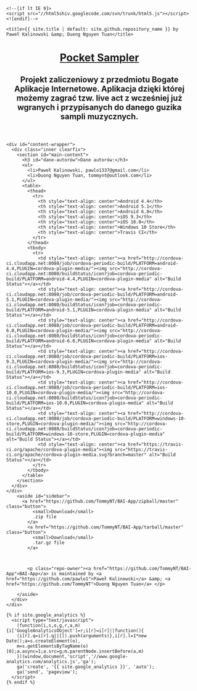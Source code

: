 <html lang="{{ site.lang | default: "en-US" }}">
  <head>
    <meta charset='utf-8'>
    <meta http-equiv="X-UA-Compatible" content="chrome=1">
    <meta name="viewport" content="width=device-width, initial-scale=1, maximum-scale=1">
    <link href='https://fonts.googleapis.com/css?family=Architects+Daughter' rel='stylesheet' type='text/css'>
    <link rel="stylesheet" href="{{ '/assets/css/style.css?v=' | append: site.github.build_revision | relative_url }}" media="screen" type="text/css">
    <link rel="stylesheet" href="{{ '/assets/css/print.css' | relative_url }}" media="print" type="text/css">

    <!--[if lt IE 9]>
    <script src="//html5shiv.googlecode.com/svn/trunk/html5.js"></script>
    <![endif]-->

    <title>{{ site.title | default: site.github.repository_name }} by Paweł Kalinowski &amp; Duong Nguyen Tuan</title>
  </head>

  <body> 
    <header>
      <div class="inner">
        <a href="https://tommynt.github.io/BAI-App/">
          <h1>Pocket Sampler</h1>
        </a>
        <h2>Projekt zaliczeniowy z przedmiotu Bogate Aplikacje Internetowe. Aplikacja dzięki której możemy zagrać tzw. live act z wcześniej już wgranych i przypisanych do danego guzika sampli muzycznych.</h2>
      </div>
    </header>

    <div id="content-wrapper">
      <div class="inner clearfix">
        <section id="main-content">
          <h3 id="dane-autorów">Dane autorów:</h3>
          <ul>
            <li>Paweł Kalinowski, pawlo1337@gmail.com</li>
            <li>Duong Nguyen Tuan, tommynt@outlook.com</li>
          </ul>
          <table>
            <thead>
              <tr>
                <th style="text-align: center">Android 4.4</th>
                <th style="text-align: center">Android 5.1</th>
                <th style="text-align: center">Android 6.0</th>
                <th style="text-align: center">iOS 9.3</th>
                <th style="text-align: center">iOS 10.0</th>
                <th style="text-align: center">Windows 10 Store</th>
                <th style="text-align: center">Travis CI</th>
              </tr>
            </thead>
            <tbody>
              <tr>
                <td style="text-align: center"><a href="http://cordova-ci.cloudapp.net:8080/job/cordova-periodic-build/PLATFORM=android-4.4,PLUGIN=cordova-plugin-media/"><img src="http://cordova-ci.cloudapp.net:8080/buildStatus/icon?job=cordova-periodic-build/PLATFORM=android-4.4,PLUGIN=cordova-plugin-media" alt="Build Status"></a></td>
                <td style="text-align: center"><a href="http://cordova-ci.cloudapp.net:8080/job/cordova-periodic-build/PLATFORM=android-5.1,PLUGIN=cordova-plugin-media/"><img src="http://cordova-ci.cloudapp.net:8080/buildStatus/icon?job=cordova-periodic-build/PLATFORM=android-5.1,PLUGIN=cordova-plugin-media" alt="Build Status"></a></td>
                <td style="text-align: center"><a href="http://cordova-ci.cloudapp.net:8080/job/cordova-periodic-build/PLATFORM=android-6.0,PLUGIN=cordova-plugin-media/"><img src="http://cordova-ci.cloudapp.net:8080/buildStatus/icon?job=cordova-periodic-build/PLATFORM=android-6.0,PLUGIN=cordova-plugin-media" alt="Build Status"></a></td>
                <td style="text-align: center"><a href="http://cordova-ci.cloudapp.net:8080/job/cordova-periodic-build/PLATFORM=ios-9.3,PLUGIN=cordova-plugin-media/"><img src="http://cordova-ci.cloudapp.net:8080/buildStatus/icon?job=cordova-periodic-build/PLATFORM=ios-9.3,PLUGIN=cordova-plugin-media" alt="Build Status"></a></td>
                <td style="text-align: center"><a href="http://cordova-ci.cloudapp.net:8080/job/cordova-periodic-build/PLATFORM=ios-10.0,PLUGIN=cordova-plugin-media/"><img src="http://cordova-ci.cloudapp.net:8080/buildStatus/icon?job=cordova-periodic-build/PLATFORM=ios-10.0,PLUGIN=cordova-plugin-media" alt="Build Status"></a></td>
                <td style="text-align: center"><a href="http://cordova-ci.cloudapp.net:8080/job/cordova-periodic-build/PLATFORM=windows-10-store,PLUGIN=cordova-plugin-media/"><img src="http://cordova-ci.cloudapp.net:8080/buildStatus/icon?job=cordova-periodic-build/PLATFORM=windows-10-store,PLUGIN=cordova-plugin-media" alt="Build Status"></a></td>
                <td style="text-align: center"><a href="https://travis-ci.org/apache/cordova-plugin-media"><img src="https://travis-ci.org/apache/cordova-plugin-media.svg?branch=master" alt="Build Status"></a></td>
              </tr>
            </tbody>
          </table>
        </section>
      </div>
    </div>
        <aside id="sidebar">
          <a href="https://github.com/TommyNT/BAI-App/zipball/master" class="button">
              <small>Download</small>
              .zip file
            </a>
            <a href="https://github.com/TommyNT/BAI-App/tarball/master" class="button">
              <small>Download</small>
              .tar.gz file
            </a>
          

          
            <p class="repo-owner"><a href="https://github.com/TommyNT/BAI-App">BAI-App</a> is maintained by <a href="https://github.com/pawlo1">Paweł Kalinowski</a> &amp; <a href="https://github.com/TommyNT">Duong Nguyen Tuan</a> </p>
          
        </aside>
      </div>
    </div>

    {% if site.google_analytics %}
      <script type="text/javascript">
        (function(i,s,o,g,r,a,m){i['GoogleAnalyticsObject']=r;i[r]=i[r]||function(){
        (i[r].q=i[r].q||[]).push(arguments)},i[r].l=1*new Date();a=s.createElement(o),
        m=s.getElementsByTagName(o)[0];a.async=1;a.src=g;m.parentNode.insertBefore(a,m)
        })(window,document,'script','//www.google-analytics.com/analytics.js','ga');
        ga('create', '{{ site.google_analytics }}', 'auto');
        ga('send', 'pageview');
      </script>
    {% endif %}
  </body>
</html>